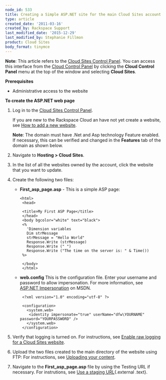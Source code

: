 ```yaml
---
node_id: 533
title: Creating a Simple ASP.NET site for the main Cloud Sites account
type: article
created_date: '2011-03-16'
created_by: Rackspace Support
last_modified_date: '2015-12-29'
last_modified_by: Stephanie Fillmon
product: Cloud Sites
body_format: tinymce
---
```


**Note**: This article refers to the [Cloud Sites Control
Panel](https://manage.rackspacecloud.com/). You can access this
interface from the [Cloud Control Panel](https://mycloud.rackspace.com/)
by clicking the **Cloud Control Panel** menu at the top of the window
and selecting **Cloud Sites**.

**Prerequisites**

-   Administrative access to the website

**To create the ASP.NET web page**

1.  Log in to the [Cloud Sites Control
    Panel](http://manage.rackspacecloud.com/pages/Login.jsp%7C).

    If you are new to the Rackspace Cloud an have not yet create a
    website, see [How to add a new
    website](/howto/getting-started-with-cloud-sites-how-to-add-a-new-website).

    **Note**: The domain must have .Net and Asp technology
    Feature enabled. If necessary, this can be verified and changed in
    the **Features** tab of the domain as shown below.

2.  Navigate to **Hosting &gt; Cloud Sites**.
3.  In the list of all the websites owned by the account, click the
    website that you want to update.
4.  Create the following two files:
    -   **First\_asp\_page.asp** - This is a simple ASP page:

            <html>
             <head>

             <title>My First ASP Page</title>
             </head>
             <body bgcolor="white" text="black">
             <%
               'Dimension variables
               Dim strMessage
               strMessage = "Hello World"
               Response.Write (strMessage)
               Response.Write (" ")
               Response.Write ("The time on the server is: " & Time())
             %>

             </body>
             </html>

    -   **web.config** This is the configuration file. Enter your
        username and password to allow impersonation. For more
        information, see [ASP.NET
        Impersonation](https://msdn.microsoft.com/en-us/library/xh507fc5.aspx)
        on MSDN.

             <?xml version="1.0" encoding="utf-8" ?>

             <configuration>
               <system.web>
                <identity impersonate="true" userName="dfw\YOURNAME" password="YOURPASSWORD" />
               </system.web>
             </configuration>

5.  Verify that logging is turned on. For instructions, see [Enable raw
    logging for a Cloud Sites
    website](/howto/enabling-raw-logging-for-a-cloud-sites-website "/knowledge_center/index.php/Enabling_logging_for_a_website").
6.  Upload the two files created to the main directory of the website
    using FTP: For instructions, see [Uploading your
    content](/howto/getting-started-with-cloud-sites-uploading-your-content "/knowledge_center/index.php/Uploading_content_to_a_website_using_FTP").
7.  Navigate to the **First\_asp\_page.asp** file by using the Testing
    URL if necessary. For instrutions, see [Use a staging
    URL](/howto/using-a-staging-url "/knowledge_center/index.php/Using_a_staging_URL"){.external
    .text}.


